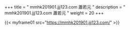 +++
title = "  mmhk201901.jjj123.com 蕭若元 "
description = "  mmhk201901.jjj123.com 蕭若元   "
weight = 20
+++


{{< myframe01 src="https://mmhk201901.jjj123.com/" >}}

